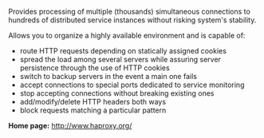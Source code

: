 Provides processing of multiple (thousands) simultaneous connections to
hundreds of distributed service instances without risking system's stability.

Allows you to organize a highly available environment and is capable of:
- route HTTP requests depending on statically assigned cookies
- spread the load among several servers while assuring server persistence
  through the use of HTTP cookies
- switch to backup servers in the event a main one fails
- accept connections to special ports dedicated to service monitoring
- stop accepting connections without breaking existing ones
- add/modify/delete HTTP headers both ways
- block requests matching a particular pattern

**Home page:** <http://www.haproxy.org/>
